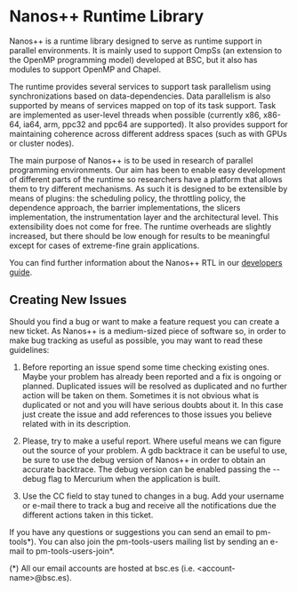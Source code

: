 Nanos++ Runtime Library
=======================

Nanos++ is a runtime library designed to serve as runtime support in parallel
environments. It is mainly used to support OmpSs (an extension to the OpenMP
programming model) developed at BSC, but it also has modules to support OpenMP
and Chapel.

The runtime provides several services to support task parallelism using
synchronizations based on data-dependencies. Data parallelism is also supported
by means of services mapped on top of its task support. Task are implemented as
user-level threads when possible (currently x86, x86-64, ia64, arm, ppc32 and
ppc64 are supported). It also provides support for maintaining coherence across
different address spaces (such as with GPUs or cluster nodes).

The main purpose of Nanos++ is to be used in research of parallel programming
environments. Our aim has been to enable easy development of different parts of
the runtime so researchers have a platform that allows them to try different
mechanisms. As such it is designed to be extensible by means of plugins: the
scheduling policy, the throttling policy, the dependence approach, the barrier
implementations, the slicers implementation, the instrumentation layer and the
architectural level. This extensibility does not come for free. The runtime
overheads are slightly increased, but there should be low enough for results to
be meaningful except for cases of extreme-fine grain applications.

You can find further information about the Nanos++ RTL in our
[developers guide](doc/developers_guide.md).

Creating New Issues
-------------------

Should you find a bug or want to make a feature request you can create a new
ticket. As Nanos++ is a medium-sized piece of software so, in order to make bug
tracking as useful as possible, you may want to read these guidelines:

  1. Before reporting an issue spend some time checking existing ones. Maybe
your problem has already been reported and a fix is ongoing or planned.
Duplicated issues will be resolved as duplicated and no further action will be
taken on them. Sometimes it is not obvious what is duplicated or not and you
will have serious doubts about it. In this case just create the issue and add
references to those issues you believe related with in its description.

  2. Please, try to make a useful report. Where useful means we can figure out
the source of your problem. A gdb backtrace it can be useful to use, be sure to
use the debug version of Nanos++ in order to obtain an accurate backtrace. The
debug version can be enabled passing the --debug flag to Mercurium when the
application is built.

  3. Use the CC field to stay tuned to changes in a bug. Add your username or
e-mail there to track a bug and receive all the notifications due the different
actions taken in this ticket.

If you have any questions or suggestions you can send an email to pm-tools\*).
You can also join the pm-tools-users mailing list by sending an e-mail to
pm-tools-users-join\*.

(\*) All our email accounts are hosted at bsc.es (i.e. \<account-name\>@bsc.es).

